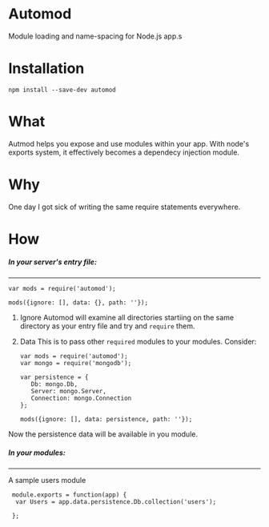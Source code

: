 # Automod
Module loading and name-spacing for Node.js app.s

# Installation
`npm install --save-dev automod`

# What
Autmod helps you expose and use modules within your app. With node's exports system, it effectively becomes a dependecy injection module.

# Why
One day I got sick of writing the same require statements everywhere.

# How

##### In your server's entry file:
***

    var mods = require('automod');

    mods({ignore: [], data: {}, path: ''});

1. Ignore
   Automod will examine all directories startiing on the same directory as your entry file and try and `require` them.

2. Data
   This is to pass other `required` modules to your modules. Consider:

       var mods = require('automod');
       var mongo = require('mongodb');

       var persistence = {
          Db: mongo.Db,
          Server: mongo.Server,
          Connection: mongo.Connection
       };

       mods({ignore: [], data: persistence, path: ''});

  Now the persistence data will be available in you module.

 ##### In your modules:
 ***

 A sample users module

     module.exports = function(app) {
      var Users = app.data.persistence.Db.collection('users');
        
     };